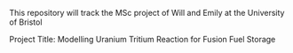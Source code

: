 This repository will track the MSc project of Will and Emily at the University of Bristol

Project Title: Modelling Uranium Tritium Reaction for Fusion Fuel Storage
